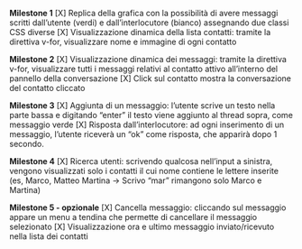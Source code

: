 **Milestone 1**
[X] Replica della grafica con la possibilità di avere messaggi scritti dall’utente (verdi) e
dall’interlocutore (bianco) assegnando due classi CSS diverse
[X] Visualizzazione dinamica della lista contatti: tramite la direttiva v-for, visualizzare
nome e immagine di ogni contatto

**Milestone 2**
[X] Visualizzazione dinamica dei messaggi: tramite la direttiva v-for, visualizzare tutti i
messaggi relativi al contatto attivo all’interno del pannello della conversazione
[X] Click sul contatto mostra la conversazione del contatto cliccato

**Milestone 3**
[X] Aggiunta di un messaggio: l’utente scrive un testo nella parte bassa e digitando
“enter” il testo viene aggiunto al thread sopra, come messaggio verde
[X] Risposta dall’interlocutore: ad ogni inserimento di un messaggio, l’utente riceverà
un “ok” come risposta, che apparirà dopo 1 secondo.

**Milestone 4**
[X] Ricerca utenti: scrivendo qualcosa nell’input a sinistra, vengono visualizzati solo i
contatti il cui nome contiene le lettere inserite (es, Marco, Matteo Martina -> Scrivo
“mar” rimangono solo Marco e Martina)

**Milestone 5 - opzionale**
[X] Cancella messaggio: cliccando sul messaggio appare un menu a tendina che
permette di cancellare il messaggio selezionato
[X] Visualizzazione ora e ultimo messaggio inviato/ricevuto nella lista dei contatti